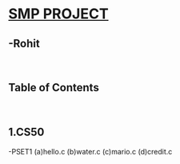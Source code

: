 <h1><B><u>SMP PROJECT</u></B></h1>
<h2>-Rohit</h2><br>
<h2>Table of Contents</h2><br>
<h2>1.CS50</h2>
   -PSET1
      (a)hello.c
      (b)water.c
      (c)mario.c
      (d)credit.c
      
